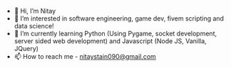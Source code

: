 - 👋 Hi, I’m Nitay
- 👀 I’m interested in software engineering, game dev, fivem scripting and data science!
- 🌱 I’m currently learning Python (Using Pygame, socket development, server sided web development) and Javascript (Node JS, Vanilla, JQuery)
- 📫 How to reach me - nitaystain090@gmail.com

<!---
VirtuallDev/VirtuallDev is a ✨ special ✨ repository because its `README.md` (this file) appears on your GitHub profile.
You can click the Preview link to take a look at your changes.
--->
